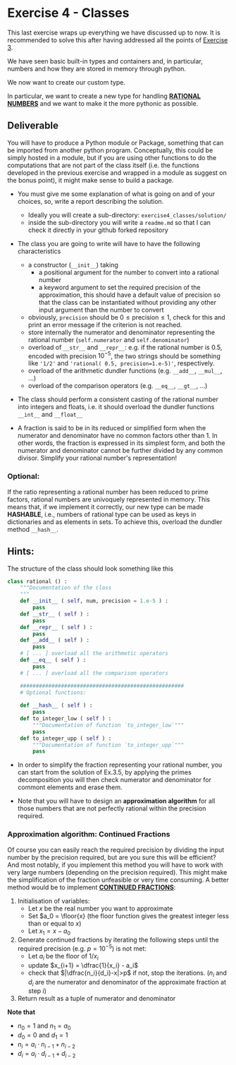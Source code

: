 # Exercise 4 - Classes

This last exercise wraps up everything we have discussed up to now. It is recommended to solve this after having addressed all the points of [Exercise 3](../exercise3_pythonbasics).

We have seen basic built-in types and containers and, in particular, numbers and how they are stored in memory through python.

We now want to create our custom type.

In particular, we want to create a new type for handling [**RATIONAL NUMBERS**](https://en.wikipedia.org/wiki/Rational_number) and we want to make it the more pythonic as possible.

## Deliverable

You will have to produce a Python module or Package, something that can be imported from another python program.
Conceptually, this could be simply hosted in a module, but if you are using other functions to do the computations that are not part of the class itself (i.e. the functions developed in the previous exercise and wrapped in a module as suggest on the bonus point), it might make sense to build a package.

* You must give me some explanation of what is going on and of your choices, so, write a report describing the solution.
  - Ideally you will create a sub-directory: ``exercise4_classes/solution/``
  - inside the sub-directory you will write a ``readme.md`` so that I can check it directly in your github forked repository

* The class you are going to write will have to have the following characteristics
  - a constructor (``__init__``) taking
    - a positional argument for the number to convert into a rational number
    - a keyword argument to set the required precision of the approximation, this should have a default value of precision so that the class can be instantiated without providing any other input argument than the number to convert
  - obviously, `precision` should be $0 \le \text{precision} \le 1$, check for this and print an error message if the criterion is not reached. 
  - store internally the numerator and denominator representing the rational number (``self.numerator`` and ``self.denominator``)
  - overload of ``__str__`` and ``__repr__``:
    e.g. if the rational number is 0.5, encoded with precision $10^{-5}$, the two strings should be something like ``'1/2'`` and ``'rational( 0.5, precision=1.e-5)'``, respectively.
  - overload of the arithmetic dundler functions (e.g. ``__add__``, ``__mul__``, ...)
  - overload of the comparison operators (e.g. ``__eq__``, ``__gt__``, ...)

* The class should perform a consistent casting of the rational number into integers and floats, i.e. it should overload the dundler functions ``__int__`` and ``__float__``

* A fraction is said to be in its reduced or simplified form when the numerator and denominator have no common factors other than 1. In other words, the fraction is expressed in its simplest form, and both the numerator and denominator cannot be further divided by any common divisor. Simplify your rational number's representation!

### Optional:

If the ratio representing a rational number has been reduced to prime factors, rational numbers are univoquely represented in memory.
This means that, if we implement it correctly, our new type can be made **HASHABLE**, i.e., numbers of rational type can be used as keys in dictionaries and as elements in sets.
To achieve this, overload the dundler method ``__hash__``.

## Hints:

The structure of the class should look something like this

```python
class rational () :
    """Documentation of the class
    """
    def __init__ ( self, num, precision = 1.e-5 ) :
        pass
    def __str__ ( self ) :
    	pass
    def __repr__ ( self ) :
    	pass
    def __add__ ( self ) :
    	pass
    # [ ... ] overload all the arithmetic operators
    def __eq__ ( self ) :
    	pass
    # [ ... ] overload all the comparison operators

    ####################################################
    # Optional functions:
    
    def __hash__ ( self ) :
    	pass
    def to_integer_low ( self ) :
    	"""Documentation of function `to_integer_low`"""
    	pass
    def to_integer_upp ( self ) :
    	"""Documentation of function `to_integer_upp`"""
    	pass
```

* In order to simplify the fraction representing your rational number, you can start from the solution of Ex.3.5, by applying the primes decomposition you will then check numerator and denominator for commont elements and erase them.

* Note that you will have to design an **approximation algorithm** for all those numbers that are not perfectly rational within the precision required.

### Approximation algorithm: Continued Fractions

Of course you can easily reach the required precision by dividing the input number by the precision required, but are you sure this will be efficient? And most notably, if you implement this method you will have to work with very large numbers (depending on the precision required). This might make the simplification of the fraction unfeasible or very time consuming.
  A better method would be to implement [**CONTINUED FRACTIONS**](https://en.wikipedia.org/wiki/Continued_fraction#Best_rational_approximations):
  1. Initialisation of variables:
     * Let $x$ be the real number you want to approximate
     * Set $a_0 = \floor{x} (the floor function gives the greatest integer less than or equal to $x$)
     * Let $x_1 = x - a_0$
  2. Generate continued fractions by iterating the following steps until the required precision (e.g. $p=10^{-5}$) is not met:
     * Let $a_i$ be the floor of $1/x_i$
     * update $x_{i+1} = \dfrac{1}{x_i} - a_i$
     * check that $|\dfrac{n_i}{d_i}-x|>p$ if not, stop the iterations.
       ($n_i$ and $d_i$ are the numerator and denominator of the approximate fraction at step $i$)
  3. Return result as a tuple of numerator and denominator

  **Note that**
  * $n_0 = 1$ and $n_1 = a_0$
  * $d_0 = 0$ and $d_1 = 1$
  * $n_i = a_i \cdot n_{i-1} + n_{i-2}$
  * $d_i = a_i \cdot d_{i-1} + d_{i-2}$
  
